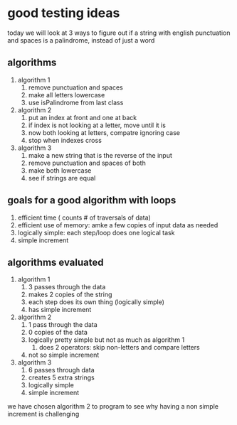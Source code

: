 # good testing ideas


<p>
today we will look at 3 ways to figure out if a string with english punctuation and spaces is a palindrome, instead of just a word
</p>

## algorithms
1. algorithm 1
    1. remove punctuation and spaces
    2. make all letters lowercase
    3. use isPalindrome from last class
2. algorithm 2
    1. put an index at front and one at back
    2. if index is not looking at a letter, move until it is
    3. now both looking at letters, compatre ignoring case
    4. stop when indexes cross
3. algorithm 3
    1. make a new string that is the reverse of the input
    2. remove punctuation and spaces of both
    3. make both lowercase
    4. see if strings are equal

## goals for a good algorithm with loops
1. efficient time ( counts # of traversals of data)
2. efficient use of memory: amke a few copies of input data as needed
3. logically simple: each step/loop does one logical task
4. simple increment

## algorithms evaluated
1. algorithm 1
    1. 3 passes through the data
    2. makes 2 copies of the string
    3. each step does its own thing (logically simple)
    4. has simple increment
2. algorithm 2
    1. 1 pass through the data
    2. 0 copies of the data
    3. logically pretty simple but not as much as algorithm 1
        1. does 2 operators: skip non-letters and compare letters
    4. not so simple increment
3. algorithm 3
    1. 6 passes through data
    2. creates 5 extra strings
    3. logically simple
    4. simple increment

<p>
we have chosen algorithm 2 to program to see why having a non simple increment is challenging
</p>